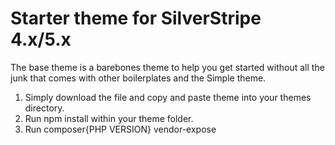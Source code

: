 # Starter theme for SilverStripe 4.x/5.x

The base theme is a barebones theme to help you get started without all the junk that comes with other boilerplates and the Simple theme.

1. Simply download the file and copy and paste theme into your themes directory.
2. Run npm install within your theme folder.
3. Run composer{PHP VERSION} vendor-expose


